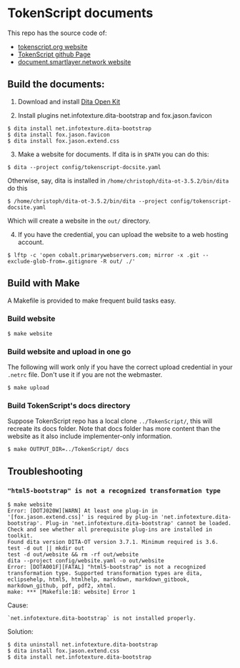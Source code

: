 # TokenScript documents

This repo has the source code of:

- [tokenscript.org website](http://tokenscript.org)
- [TokenScript github Page](https://tokenscript.github.io/TokenScript/)
- [document.smartlayer.network website](https://document.smartlayer.network/)

## Build the documents:

1. Download and install [Dita Open Kit](https://www.dita-ot.org)

2. Install plugins net.infotexture.dita-bootstrap and fox.jason.favicon

````
$ dita install net.infotexture.dita-bootstrap
$ dita install fox.jason.favicon
$ dita install fox.jason.extend.css
````

3. Make a website for documents. If dita is in `$PATH` you can do this:

````
$ dita --project config/tokenscript-docsite.yaml
````

Otherwise, say, dita is installed in `/home/christoph/dita-ot-3.5.2/bin/dita` do this
````
$ /home/christoph/dita-ot-3.5.2/bin/dita --project config/tokenscript-docsite.yaml
````

Which will create a website in the `out/` directory.

4. If you have the credential, you can upload the website to a web hosting account.

````
$ lftp -c 'open cobalt.primarywebservers.com; mirror -x .git --exclude-glob-from=.gitignore -R out/ ./'
````

## Build with Make

A Makefile is provided to make frequent build tasks easy.

### Build website

    $ make website

### Build website and upload in one go

The following will work only if you have the correct upload credential in your `.netrc` file. Don't use it if you are not the webmaster.

    $ make upload

### Build TokenScript's docs directory

Suppose TokenScript repo has a local clone `../TokenScript/`, this will recreate its docs folder. Note that docs folder has more content than the website as it also include implementer-only information.

    $ make OUTPUT_DIR=../TokenScript/ docs

## Troubleshooting

### `"html5-bootstrap" is not a recognized transformation type`

````
$ make website
Error: [DOTJ020W][WARN] At least one plug-in in '[fox.jason.extend.css]' is required by plug-in 'net.infotexture.dita-bootstrap'. Plug-in 'net.infotexture.dita-bootstrap' cannot be loaded. Check and see whether all prerequisite plug-ins are installed in toolkit.
Found dita version DITA-OT version 3.7.1. Minimum required is 3.6.
test -d out || mkdir out
test -d out/website && rm -rf out/website
dita --project config/website.yaml -o out/website
Error: [DOTA001F][FATAL] "html5-bootstrap" is not a recognized transformation type. Supported transformation types are dita, eclipsehelp, html5, htmlhelp, markdown, markdown_gitbook, markdown_github, pdf, pdf2, xhtml.
make: *** [Makefile:18: website] Error 1
````

Cause:

    `net.infotexture.dita-bootstrap` is not installed properly.

Solution:

````
$ dita uninstall net.infotexture.dita-bootstrap
$ dita install fox.jason.extend.css
$ dita install net.infotexture.dita-bootstrap
````
